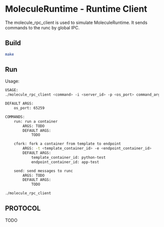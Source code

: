 # MoleculeRuntime - Runtime Client
The molecule_rpc_client is used to simulate MoleculeRuntime. It sends commands to the runc by global IPC.
## Build
``` bash
make
```
## Run
Usage:
``` bash
USAGE:
./molecule_rpc_client <command> -i <server_id> -p <os_port> command_args...

DEFAULT ARGS:
    os_port: 65259

COMMANDS:
    run: run a container
        ARGS: TODO
        DEFAULT ARGS:
            TODO

    cfork: fork a container from template to endpoint
        ARGS: -t <template_container_id> -e <endpoint_container_id>
        DEFAULT ARGS:
            template_container_id: python-test
            endpoint_container_id: app-test

    send: send messages to runc
        ARGS: TODO
        DEFAULT ARGS:
            TODO

```
``` bash
./molecule_rpc_client 
```
## PROTOCOL
TODO